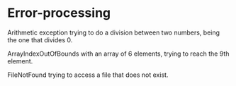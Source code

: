 # Error-processing

Arithmetic exception trying to do a division between two numbers, being the one that divides 0.

ArrayIndexOutOfBounds with an array of 6 elements, trying to reach the 9th element.

FileNotFound trying to access a file that does not exist.
